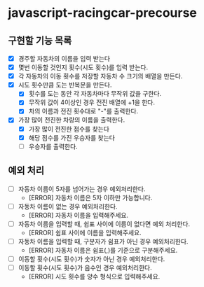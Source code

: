# javascript-racingcar-precourse

## 구현할 기능 목록

- [x] 경주할 자동차의 이름을 입력 받는다
- [x] 몇번 이동할 것인지 횟수(시도 횟수)를 입력 받는다.
- [x] 각 자동차의 이동 횟수를 저장할 자동차 수 크기의 배열을 만든다.
- [x] 시도 횟수만큼 도는 반복문을 만든다.
  - [x] 횟수를 도는 동안 각 자동차마다 무작위 값을 구한다.
  - [x] 무작위 값이 4이상인 경우 전진 배열에 +1을 한다.
  - [x] 차의 이름과 전진 횟수대로 "-"를 출력한다.
- [x] 가장 많이 전진한 차량의 이름을 출력한다.
  - [x] 가장 많이 전진한 점수를 찾는다
  - [x] 해당 점수를 가진 우승자를 찾는다
  - [ ] 우승자를 출력한다.

## 예외 처리

- [ ] 자동차 이름이 5자를 넘어가는 경우 예외처리한다.
  - [ERROR] 자동차 이름은 5자 이하만 가능합니다.
- [ ] 자동차 이름이 없는 경우 예외처리한다.
  - [ERROR] 자동차 이름을 입력해주세요.
- [ ] 자동차 이름을 입력할 때, 쉼표 사이에 이름이 없다면 예외 처리한다.
  - [ERROR] 쉼표 사이에 이름을 입력해주세요.
- [ ] 자동차 이름을 입력할 때, 구분자가 쉼표가 아닌 경우 예외처리한다.
  - [ERROR] 자동차 이름은 쉼표(,)를 기준으로 구분해주세요.
- [ ] 이동할 횟수(시도 횟수)가 숫자가 아닌 경우 예외처리한다.
- [ ] 이동할 횟수(시도 횟수)가 음수인 경우 예외처리한다.
  - [ERROR] 시도 횟수를 양수 형식으로 입력해주세요.
